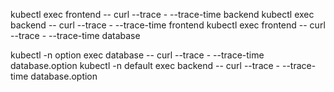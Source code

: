kubectl exec frontend -- curl --trace - --trace-time backend 
kubectl exec backend -- curl --trace - --trace-time frontend 
kubectl exec frontend -- curl --trace - --trace-time database


kubectl -n option exec database -- curl --trace - --trace-time database.option
kubectl -n default exec backend -- curl --trace - --trace-time database.option